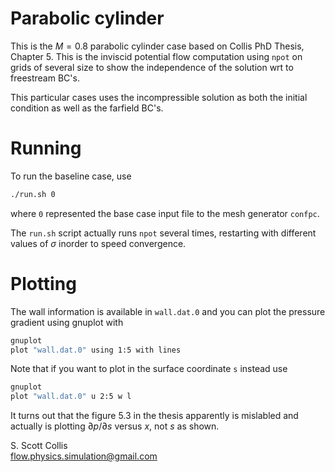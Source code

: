 # Parabolic cylinder

This is the $M=0.8$ parabolic cylinder case based on Collis 
PhD Thesis, Chapter 5.  This is the inviscid potential flow
computation using `npot` on grids of several size to show
the independence of the solution wrt to freestream BC's.

This particular cases uses the incompressible solution as
both the initial condition as well as the farfield BC's.

# Running

To run the baseline case, use
```bash
./run.sh 0
```
where `0` represented the base case input file to the mesh
generator `confpc`.  

The `run.sh` script actually runs `npot` several times, restarting
with different values of $\sigma$ inorder to speed convergence.

# Plotting

The wall information is available in `wall.dat.0` and you can 
plot the pressure gradient using gnuplot with
```bash
gnuplot
plot "wall.dat.0" using 1:5 with lines
```
Note that if you want to plot in the surface coordinate `s` instead
use
```bash
gnuplot 
plot "wall.dat.0" u 2:5 w l
```
It turns out that the figure 5.3 in the thesis apparently is 
mislabled and actually is plotting $\partial p/\partial s$ versus
$x$, not $s$ as shown.

S. Scott Collis\
flow.physics.simulation@gmail.com
